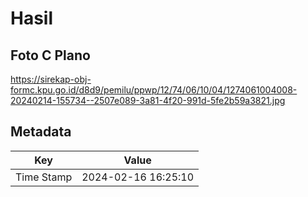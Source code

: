# Hasil

## Foto C Plano

https://sirekap-obj-formc.kpu.go.id/d8d9/pemilu/ppwp/12/74/06/10/04/1274061004008-20240214-155734--2507e089-3a81-4f20-991d-5fe2b59a3821.jpg


## Metadata

| Key        | Value               |
| ---------- | ------------------- |
| Time Stamp | 2024-02-16 16:25:10 |



